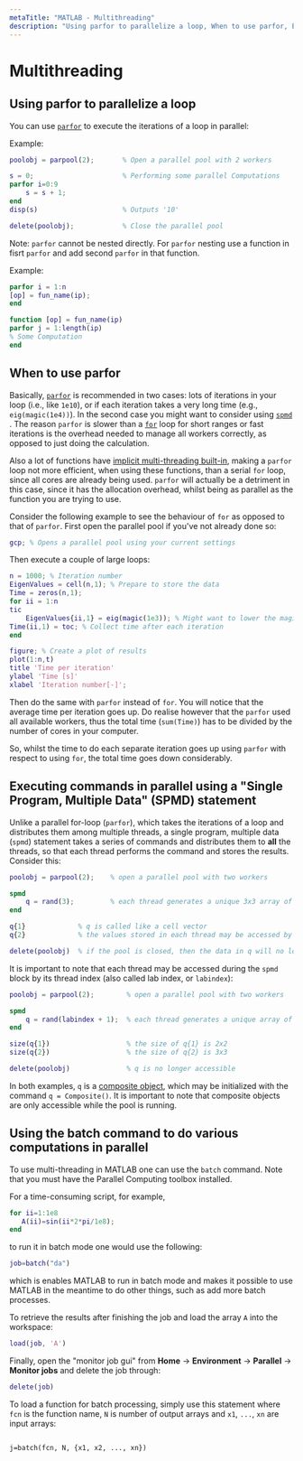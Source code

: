 ```yaml
---
metaTitle: "MATLAB - Multithreading"
description: "Using parfor to parallelize a loop, When to use parfor, Executing commands in parallel using a Single Program, Multiple Data (SPMD) statement, Using the batch command to do various computations in parallel"
---
```


# Multithreading




## Using parfor to parallelize a loop


You can use [`parfor`](http://www.mathworks.com/help/distcomp/parfor.html) to execute the iterations of a loop in parallel:

Example:

```matlab
poolobj = parpool(2);       % Open a parallel pool with 2 workers 

s = 0;                      % Performing some parallel Computations
parfor i=0:9
    s = s + 1;
end
disp(s)                     % Outputs '10'

delete(poolobj);            % Close the parallel pool

```

Note: `parfor` cannot be nested directly. For `parfor` nesting use a function in fisrt `parfor` and add second `parfor` in that function.

Example:

```matlab
parfor i = 1:n
[op] = fun_name(ip);
end

function [op] = fun_name(ip)
parfor j = 1:length(ip)
% Some Computation
end

```



## When to use parfor


Basically, [`parfor`](http://mathworks.com/help/distcomp/parfor.html) is recommended in two cases: lots of iterations in your loop (i.e., like `1e10`), or if each iteration takes a very long time (e.g., `eig(magic(1e4))`). In the second case you might want to consider using [`spmd`](http://mathworks.com/help/distcomp/spmd.html) . The reason `parfor` is slower than a [`for`](http://mathworks.com/help/distcomp/for.html) loop for short ranges or fast iterations is the overhead needed to manage all workers correctly, as opposed to just doing the calculation.

Also a lot of functions have [implicit multi-threading built-in](http://mathworks.com/products/parallel-computing/builtin-parallel-support.html), making a `parfor` loop not more efficient, when using these functions, than a serial `for` loop, since all cores are already being used. `parfor` will actually be a detriment in this case, since it has the allocation overhead, whilst being as parallel as the function you are trying to use.

Consider the following example to see the behaviour of `for` as opposed to that of `parfor`. First open the parallel pool if you've not already done so:

```matlab
gcp; % Opens a parallel pool using your current settings

```

Then execute a couple of large loops:

```matlab
n = 1000; % Iteration number
EigenValues = cell(n,1); % Prepare to store the data
Time = zeros(n,1);
for ii = 1:n
tic
    EigenValues{ii,1} = eig(magic(1e3)); % Might want to lower the magic if it takes too long
Time(ii,1) = toc; % Collect time after each iteration
end

figure; % Create a plot of results
plot(1:n,t)
title 'Time per iteration'
ylabel 'Time [s]'
xlabel 'Iteration number[-]';

```

Then do the same with `parfor` instead of `for`. You will notice that the average time per iteration goes up. Do realise however that the `parfor` used all available workers, thus the total time (`sum(Time)`) has to be divided by the number of cores in your computer.

So, whilst the time to do each separate iteration goes up using `parfor` with respect to using `for`, the total time goes down considerably.



## Executing commands in parallel using a "Single Program, Multiple Data" (SPMD) statement


Unlike a parallel for-loop (`parfor`), which takes the iterations of a loop and distributes them among multiple threads, a single program, multiple data (`spmd`) statement takes a series of commands and distributes them to **all** the threads, so that each thread performs the command and stores the results.  Consider this:

```matlab
poolobj = parpool(2);    % open a parallel pool with two workers

spmd
    q = rand(3);         % each thread generates a unique 3x3 array of random numbers
end

q{1}             % q is called like a cell vector
q{2}             % the values stored in each thread may be accessed by their index

delete(poolobj)  % if the pool is closed, then the data in q will no longer be accessible

```

It is important to note that each thread may be accessed during the `spmd` block by its thread index (also called lab index, or `labindex`):

```matlab
poolobj = parpool(2);        % open a parallel pool with two workers

spmd
    q = rand(labindex + 1);  % each thread generates a unique array of random numbers
end

size(q{1})                   % the size of q{1} is 2x2
size(q{2})                   % the size of q{2} is 3x3

delete(poolobj)              % q is no longer accessible

```

In both examples, `q` is a [composite object](https://www.mathworks.com/help/distcomp/composite.composite.html), which may be initialized with the command `q = Composite()`.  It is important to note that composite objects are only accessible while the pool is running.



## Using the batch command to do various computations in parallel


To use multi-threading in MATLAB one can use the `batch` command. Note that you must have the Parallel Computing toolbox installed.

For a time-consuming script, for example,

```matlab
for ii=1:1e8
   A(ii)=sin(ii*2*pi/1e8);
end

```

to run it in batch mode one would use the following:

```matlab
job=batch("da")

```

which is enables MATLAB to run in batch mode and makes it possible to use MATLAB in the meantime to do other things, such as add more batch processes.

To retrieve the results after finishing the job and load the array `A` into the workspace:

```matlab
load(job, 'A')

```

Finally, open the "monitor job gui" from **Home** → **Environment** → **Parallel** → **Monitor jobs** and delete the job through:

```matlab
delete(job)

```

To load a function for batch processing, simply use this statement where `fcn` is the function name, `N` is number of output arrays and `x1`, `...`, `xn` are input arrays:

```

j=batch(fcn, N, {x1, x2, ..., xn})

```

